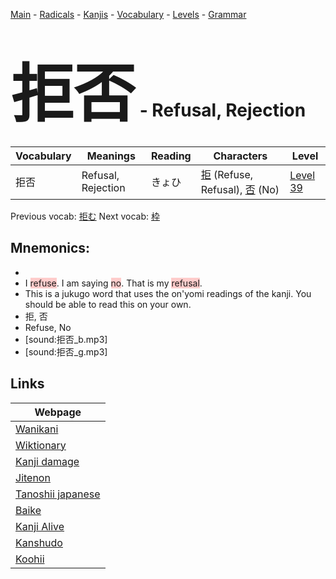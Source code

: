 <style> bigfont {font-size: 100px}</style>
[Main](../README.md) -
[Radicals](../radicals.md) -
[Kanjis](../kanjis.md) -
[Vocabulary](../vocabulary.md) -
[Levels](../levels.md) -
[Grammar](../grammar.md)
# <bigfont> 拒否</bigfont> - Refusal, Rejection 

| Vocabulary | Meanings | Reading | Characters | Level |
| --- | --- | --- | --- | --- |
| 拒否 | Refusal, Rejection | きょひ |  [拒](../kanjis/拒.md) (Refuse, Refusal), [否](../kanjis/否.md) (No) | [Level 39](../levels/wk_level39.md) |

Previous vocab: [拒む](拒む.md) Next vocab: [枠](枠.md) 

## Mnemonics:

* 
* I <span style="background-color:#ffcccb"> refuse</span>. I am saying <span style="background-color:#ffcccb"> no</span>. That is my <span style="background-color:#ffcccb"> refusal</span>.
* This is a jukugo word that uses the on'yomi readings of the kanji. You should be able to read this on your own.
* 拒, 否
* Refuse, No
* [sound:拒否_b.mp3]
* [sound:拒否_g.mp3]


## Links 

| Webpage |
| --- |
| [Wanikani          ](https://www.wanikani.com/kanji/拒否) |
| [Wiktionary        ](https://en.wiktionary.org/wiki/拒否) |
| [Kanji damage      ](http://www.kanjidamage.com/kanji/search?utf8=✓&q=拒否) |
| [Jitenon           ](https://jitenon.com/kanji/拒否) |
| [Tanoshii japanese ](https://www.tanoshiijapanese.com/dictionary/kanji.cfm?k=拒否) |
| [Baike             ](https://baike.baidu.com/item/拒否) |
| [Kanji Alive       ](https://app.kanjialive.com/拒否) |
| [Kanshudo          ](https://www.kanshudo.com/searchmn?q=拒否) |
| [Koohii            ](https://kanji.koohii.com/study/kanji/拒否) |
